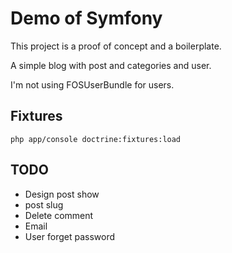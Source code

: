 Demo of Symfony
========================

This project is a proof of concept and a boilerplate.

A simple blog with post and categories and user.

I'm not using FOSUserBundle for users.

## Fixtures 

```
php app/console doctrine:fixtures:load
```

## TODO

- Design post show
- post slug
- Delete comment
- Email
- User forget password